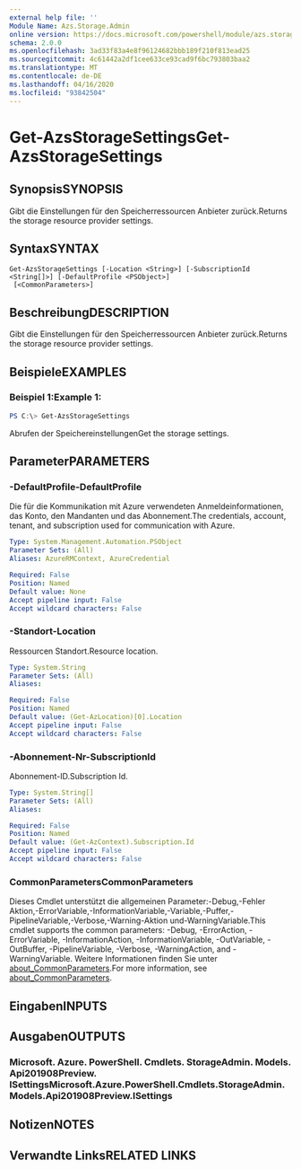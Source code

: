```yaml
---
external help file: ''
Module Name: Azs.Storage.Admin
online version: https://docs.microsoft.com/powershell/module/azs.storage.admin/get-azsstoragesettings
schema: 2.0.0
ms.openlocfilehash: 3ad33f83a4e8f96124682bbb189f210f813ead25
ms.sourcegitcommit: 4c61442a2df1cee633ce93cad9f6bc793803baa2
ms.translationtype: MT
ms.contentlocale: de-DE
ms.lasthandoff: 04/16/2020
ms.locfileid: "93842504"
---
```

# <span data-ttu-id="7c95d-101">Get-AzsStorageSettings</span><span class="sxs-lookup"><span data-stu-id="7c95d-101">Get-AzsStorageSettings</span></span>

## <span data-ttu-id="7c95d-102">Synopsis</span><span class="sxs-lookup"><span data-stu-id="7c95d-102">SYNOPSIS</span></span>
<span data-ttu-id="7c95d-103">Gibt die Einstellungen für den Speicherressourcen Anbieter zurück.</span><span class="sxs-lookup"><span data-stu-id="7c95d-103">Returns the storage resource provider settings.</span></span>

## <span data-ttu-id="7c95d-104">Syntax</span><span class="sxs-lookup"><span data-stu-id="7c95d-104">SYNTAX</span></span>

```
Get-AzsStorageSettings [-Location <String>] [-SubscriptionId <String[]>] [-DefaultProfile <PSObject>]
 [<CommonParameters>]
```

## <span data-ttu-id="7c95d-105">Beschreibung</span><span class="sxs-lookup"><span data-stu-id="7c95d-105">DESCRIPTION</span></span>
<span data-ttu-id="7c95d-106">Gibt die Einstellungen für den Speicherressourcen Anbieter zurück.</span><span class="sxs-lookup"><span data-stu-id="7c95d-106">Returns the storage resource provider settings.</span></span>

## <span data-ttu-id="7c95d-107">Beispiele</span><span class="sxs-lookup"><span data-stu-id="7c95d-107">EXAMPLES</span></span>

### <span data-ttu-id="7c95d-108">Beispiel 1:</span><span class="sxs-lookup"><span data-stu-id="7c95d-108">Example 1:</span></span>
```powershell
PS C:\> Get-AzsStorageSettings
```

<span data-ttu-id="7c95d-109">Abrufen der Speichereinstellungen</span><span class="sxs-lookup"><span data-stu-id="7c95d-109">Get the storage settings.</span></span>

## <span data-ttu-id="7c95d-110">Parameter</span><span class="sxs-lookup"><span data-stu-id="7c95d-110">PARAMETERS</span></span>

### <span data-ttu-id="7c95d-111">-DefaultProfile</span><span class="sxs-lookup"><span data-stu-id="7c95d-111">-DefaultProfile</span></span>
<span data-ttu-id="7c95d-112">Die für die Kommunikation mit Azure verwendeten Anmeldeinformationen, das Konto, den Mandanten und das Abonnement.</span><span class="sxs-lookup"><span data-stu-id="7c95d-112">The credentials, account, tenant, and subscription used for communication with Azure.</span></span>

```yaml
Type: System.Management.Automation.PSObject
Parameter Sets: (All)
Aliases: AzureRMContext, AzureCredential

Required: False
Position: Named
Default value: None
Accept pipeline input: False
Accept wildcard characters: False

```

### <span data-ttu-id="7c95d-113">-Standort</span><span class="sxs-lookup"><span data-stu-id="7c95d-113">-Location</span></span>
<span data-ttu-id="7c95d-114">Ressourcen Standort.</span><span class="sxs-lookup"><span data-stu-id="7c95d-114">Resource location.</span></span>

```yaml
Type: System.String
Parameter Sets: (All)
Aliases:

Required: False
Position: Named
Default value: (Get-AzLocation)[0].Location
Accept pipeline input: False
Accept wildcard characters: False

```

### <span data-ttu-id="7c95d-115">-Abonnement-Nr</span><span class="sxs-lookup"><span data-stu-id="7c95d-115">-SubscriptionId</span></span>
<span data-ttu-id="7c95d-116">Abonnement-ID.</span><span class="sxs-lookup"><span data-stu-id="7c95d-116">Subscription Id.</span></span>

```yaml
Type: System.String[]
Parameter Sets: (All)
Aliases:

Required: False
Position: Named
Default value: (Get-AzContext).Subscription.Id
Accept pipeline input: False
Accept wildcard characters: False

```

### <span data-ttu-id="7c95d-117">CommonParameters</span><span class="sxs-lookup"><span data-stu-id="7c95d-117">CommonParameters</span></span>
<span data-ttu-id="7c95d-118">Dieses Cmdlet unterstützt die allgemeinen Parameter:-Debug,-Fehler Aktion,-ErrorVariable,-InformationVariable,-Variable,-Puffer,-PipelineVariable,-Verbose,-Warning-Aktion und-WarningVariable.</span><span class="sxs-lookup"><span data-stu-id="7c95d-118">This cmdlet supports the common parameters: -Debug, -ErrorAction, -ErrorVariable, -InformationAction, -InformationVariable, -OutVariable, -OutBuffer, -PipelineVariable, -Verbose, -WarningAction, and -WarningVariable.</span></span> <span data-ttu-id="7c95d-119">Weitere Informationen finden Sie unter [about_CommonParameters](http://go.microsoft.com/fwlink/?LinkID=113216).</span><span class="sxs-lookup"><span data-stu-id="7c95d-119">For more information, see [about_CommonParameters](http://go.microsoft.com/fwlink/?LinkID=113216).</span></span>

## <span data-ttu-id="7c95d-120">Eingaben</span><span class="sxs-lookup"><span data-stu-id="7c95d-120">INPUTS</span></span>

## <span data-ttu-id="7c95d-121">Ausgaben</span><span class="sxs-lookup"><span data-stu-id="7c95d-121">OUTPUTS</span></span>

### <span data-ttu-id="7c95d-122">Microsoft. Azure. PowerShell. Cmdlets. StorageAdmin. Models. Api201908Preview. ISettings</span><span class="sxs-lookup"><span data-stu-id="7c95d-122">Microsoft.Azure.PowerShell.Cmdlets.StorageAdmin.Models.Api201908Preview.ISettings</span></span>



## <span data-ttu-id="7c95d-123">Notizen</span><span class="sxs-lookup"><span data-stu-id="7c95d-123">NOTES</span></span>

## <span data-ttu-id="7c95d-124">Verwandte Links</span><span class="sxs-lookup"><span data-stu-id="7c95d-124">RELATED LINKS</span></span>

